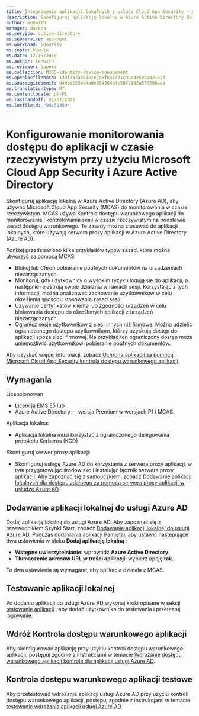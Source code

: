 ```yaml
---
title: Integrowanie aplikacji lokalnych z usługą Cloud App Security — Azure AD
description: Skonfiguruj aplikację lokalną w Azure Active Directory do pracy z usługą Microsoft Cloud App Security (MCAS). Użyj Kontrola dostępu warunkowego aplikacji MCAS do monitorowania i kontrolowania sesji w czasie rzeczywistym na podstawie zasad dostępu warunkowego. Te zasady można stosować do aplikacji lokalnych, które używają serwera proxy aplikacji w Azure Active Directory (Azure AD).
author: kenwith
manager: daveba
ms.service: active-directory
ms.subservice: app-mgmt
ms.workload: identity
ms.topic: how-to
ms.date: 12/19/2018
ms.author: kenwith
ms.reviewer: japere
ms.collection: M365-identity-device-management
ms.openlocfilehash: 139f347a3d1bce7a8f841cd1c39cd250b9a2182d
ms.sourcegitcommit: d49bd223e44ade094264b4c58f7192a57729bada
ms.translationtype: MT
ms.contentlocale: pl-PL
ms.lasthandoff: 02/02/2021
ms.locfileid: "99259359"
---
```

# <a name="configure-real-time-application-access-monitoring-with-microsoft-cloud-app-security-and-azure-active-directory"></a>Konfigurowanie monitorowania dostępu do aplikacji w czasie rzeczywistym przy użyciu Microsoft Cloud App Security i Azure Active Directory
Skonfiguruj aplikację lokalną w Azure Active Directory (Azure AD), aby używać Microsoft Cloud App Security (MCAS) do monitorowania w czasie rzeczywistym. MCAS używa Kontrola dostępu warunkowego aplikacji do monitorowania i kontrolowania sesji w czasie rzeczywistym na podstawie zasad dostępu warunkowego. Te zasady można stosować do aplikacji lokalnych, które używają serwera proxy aplikacji w Azure Active Directory (Azure AD).

Poniżej przedstawiono kilka przykładów typów zasad, które można utworzyć za pomocą MCAS:

- Blokuj lub Chroń pobieranie poufnych dokumentów na urządzeniach niezarządzanych.
- Monitoruj, gdy użytkownicy o wysokim ryzyku logują się do aplikacji, a następnie rejestrują swoje działania w ramach sesji. Korzystając z tych informacji, można analizować zachowanie użytkowników w celu określenia sposobu stosowania zasad sesji.
- Używanie certyfikatów klienta lub zgodności urządzeń w celu blokowania dostępu do określonych aplikacji z urządzeń niezarządzanych.
- Ogranicz sesje użytkowników z sieci innych niż firmowe. Można udzielić ograniczonego dostępu użytkownikom, którzy uzyskują dostęp do aplikacji spoza sieci firmowej. Na przykład ten ograniczony dostęp może uniemożliwić użytkownikowi pobieranie poufnych dokumentów.

Aby uzyskać więcej informacji, zobacz [Ochrona aplikacji za pomocą Microsoft Cloud App Security kontrola dostępu warunkowego aplikacji](/cloud-app-security/proxy-intro-aad).

## <a name="requirements"></a>Wymagania

Licencjonowan

- Licencja EMS E5 lub 
- Azure Active Directory — wersja Premium w wersjach P1 i MCAS.

Aplikacja lokalna:

- Aplikacja lokalna musi korzystać z ograniczonego delegowania protokołu Kerberos (KCD)

Skonfiguruj serwer proxy aplikacji:

- Skonfiguruj usługę Azure AD do korzystania z serwera proxy aplikacji, w tym przygotowując środowisko i instalując łącznik serwera proxy aplikacji. Aby zapoznać się z samouczkiem, zobacz [Dodawanie aplikacji lokalnych dla dostępu zdalnego za pomocą serwera proxy aplikacji w usłudze Azure AD](application-proxy-add-on-premises-application.md). 

## <a name="add-on-premises-application-to-azure-ad"></a>Dodawanie aplikacji lokalnej do usługi Azure AD

Dodaj aplikację lokalną do usługi Azure AD. Aby zapoznać się z przewodnikiem Szybki Start, zobacz [Dodawanie aplikacji lokalnej do usługi Azure AD](application-proxy-add-on-premises-application.md#add-an-on-premises-app-to-azure-ad). Podczas dodawania aplikacji Pamiętaj, aby ustawić następujące dwa ustawienia w bloku **Dodaj aplikację lokalną** :

- **Wstępne uwierzytelnianie**: wprowadź **Azure Active Directory**.
- **Tłumaczenie adresów URL w treści aplikacji**: wybierz opcję **tak**.

Te dwa ustawienia są wymagane, aby aplikacja działała z MCAS.

## <a name="test-the-on-premises-application"></a>Testowanie aplikacji lokalnej

Po dodaniu aplikacji do usługi Azure AD wykonaj kroki opisane w sekcji [testowanie aplikacji](application-proxy-add-on-premises-application.md#test-the-application) , aby dodać użytkownika do testowania i przetestuj logowanie. 

## <a name="deploy-conditional-access-app-control"></a>Wdróż Kontrola dostępu warunkowego aplikacji

Aby skonfigurować aplikację przy użyciu kontroli dostępu warunkowego aplikacji, postępuj zgodnie z instrukcjami w temacie [Wdrażanie dostępu warunkowego aplikacji kontrola dla aplikacji usługi Azure AD](/cloud-app-security/proxy-deployment-aad).


## <a name="test-conditional-access-app-control"></a>Kontrola dostępu warunkowego aplikacji testowe

Aby przetestować wdrażanie aplikacji usługi Azure AD przy użyciu kontroli dostępu warunkowego aplikacji, postępuj zgodnie z instrukcjami w temacie [testowanie wdrażania aplikacji usługi Azure AD](/cloud-app-security/proxy-deployment-aad).





